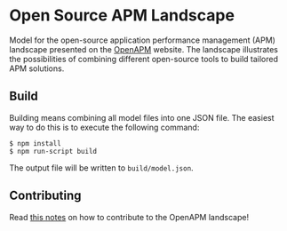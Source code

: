 # Open Source APM Landscape
Model for the open-source application performance management (APM) landscape presented on the [OpenAPM](https://openapm.io/landscape) website.
The landscape illustrates the possibilities of combining different open-source tools to build tailored APM solutions.

## Build
Building means combining all model files into one JSON file. The easiest way to do this is to execute the following command:
```
$ npm install
$ npm run-script build
```
The output file will be written to `build/model.json`.

## Contributing
Read [this notes](https://github.com/openapm/landscape-model/blob/master/CONTRIBUTE.md) on how to contribute to the OpenAPM landscape!